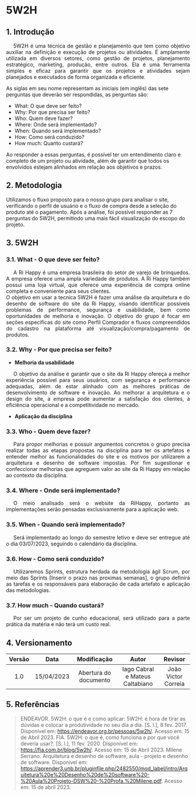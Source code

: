 # 5W2H

## 1. Introdução

<p style="text-indent: 20px; text-align: justify">
    5W2H é uma técnica de gestão e planejamento que tem como objetivo auxiliar na definição e execução de projetos ou atividades. É amplamente utilizada em diversos setores, como gestão de projetos, planejamento estratégico, marketing, produção, entre outros. Ela é uma ferramenta simples e eficaz para garantir que os projetos e atividades sejam planejados e executados de forma organizada e eficiente.

As siglas em seu nome representam as iniciais (em inglês) das sete perguntas que deverão ser respondidas, as perguntas são:
    
</p>

- What: O que deve ser feito?
- Why: Por que precisa ser feito?
- Who: Quem deve fazer?
- Where: Onde será implementado?
- When: Quando será implementado?
- How: Como será conduzido?
- How much: Quanto custará? 

Ao responder a essas perguntas, é possível ter um entendimento claro e completo de um projeto ou atividade, além de garantir que todos os envolvidos estejam alinhados em relação aos objetivos e prazos.


## 2. Metodologia 

Utilizamos o fluxo proposto para o nosso grupo para analisar o site, verificando o perfil de usuário e o fluxo de compra desde a seleção do produto até o pagamento. Após a análise, foi possível responder as 7 perguntas do 5W2H, permitindo uma mais fácil visualização do escopo do projeto.

## 3. 5W2H
### 3.1. What - O que deve ser feito?
<p style="text-indent: 20px; text-align: justify">
    A Ri Happy é uma empresa brasileira do setor de varejo de brinquedos. A empresa oferece uma ampla variedade de produtos. A Ri Happy também possui uma loja virtual, que oferece uma experiência de compra online completa e conveniente para seus clientes.<br>
    O objetivo em usar a tecnica 5W2H é fazer uma análise da arquitetura e do desenho de software do site da Ri Happy, visando identificar possíveis problemas de performance, segurança e usabilidade, bem como oportunidades de melhoria e inovação. O objetivo do grupo é focar em seções especificas do site como Perfil Comprador e fluxos compreendidos do cadastro na plataforma até visualização/compra/pagamento de produtos.
    
</p>

### 3.2. Why - Por que precisa ser feito?

- **Melhoria da usabilidade**
<p style="text-indent: 20px; text-align: justify">
 O objetivo da análise é garantir que o site da Ri Happy ofereça a melhor experiência possível para seus usuários, com segurança e performance adequadas, além de estar alinhado com as melhores práticas de desenvolvimento de software e inovação. Ao melhorar a arquitetura e o design do site, a empresa pode aumentar a satisfação dos clientes, a eficiência operacional e a competitividade no mercado.
</p>

- **Aplicação da disciplina**
<p style="text-indent: 20px; text-align: justify">

</p>

### 3.3. Who - Quem deve fazer?

<p style="text-indent: 20px; text-align: justify">
    Para propor melhorias e possuir argumentos concretos o grupo precisa realizar todas as etapas propostas na disciplina para ter os artefatos e entender melhor as funcionalidades do site e os motivos por utilizarem a arquitetura e desenho de software impostas. Por fim sugestionar e confeccionar melhorias que agreguem valor ao site da Ri Happy em relação ao contexto da disciplina.

</p>

<p style="text-indent: 20px; text-align: justify">
   
</p>

### 3.4. Where - Onde será implementado?

<p style="text-indent: 20px; text-align: justify">
    O meio analisado será o website da RiHappy, portanto as implementações serão pensadas exclusivamente para a aplicação web.
</p>

### 3.5. When - Quando será implementado?

<p style="text-indent: 20px; text-align: justify">
    Será implementado ao longo do semestre letivo e deve ser entregue até o dia 03/07/2023, seguindo o calendário da disciplina.
</p>

### 3.6. How - Como será conduzido?

<p style="text-indent: 20px; text-align: justify">
    Utilizaremos Sprints, estrutura herdada da metodologia ágil Scrum, por meio das Sprints [Inserir o prazo nas proximas semanas], o grupo definirá as tarefas e os responsáveis para elaboração de cada artefato e aplicação das metodologias.
</p>

### 3.7. How much - Quando custará?

<p style="text-indent: 20px; text-align: justify">
    Por ser um projeto de cunho educacional, será utilizado para a parte prática da matéria e não terá um custo real.
</p>

## 4. Versionamento

| Versão |    Data    |       Modificação        |        Autor         | Revisor |
| :----: | :--------: | :----------------------: | :------------------: | :--------: |
|  1.0  | 15/04/2023 | Abertura do documento | Iago Cabral e Mateus Caltabiano |João Victor Correia  |

## 5. Referências
> ENDEAVOR. 5W2H: o que é e como aplicar: 5W2H: é hora de tirar as dúvidas e colocar a produtividade no seu dia a dia. [S. l.], 8 fev. 2017. Disponível em: https://endeavor.org.br/pessoas/5w2h/. Acesso em: 15 de Abril 2023.
>  FIA. 5W2H: o que é, como funciona e por que você deveria usar?. [S. l.], 11 fev. 2020. Disponível em: https://fia.com.br/blog/5w2h/. Acesso em: 15 de Abril 2023.
> Milene Serrano. Arquitetura e desenho de software, aula - projeto e desenho de software. Disponivel em: https://aprender3.unb.br/pluginfile.php/2482550/mod_label/intro/Arquitetura%20e%20Desenho%20de%20software%20-%20Aula%20Projeto-DSW%20-%20Profa.%20Milene.pdf. Acesso em: 15 de abril 2023.
> 
